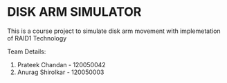 DISK ARM SIMULATOR
===================

This is a course project to simulate disk arm movement with implemetation of RAID1 Technology

Team Details:
1. Prateek Chandan - 120050042
2. Anurag Shirolkar - 120050003
